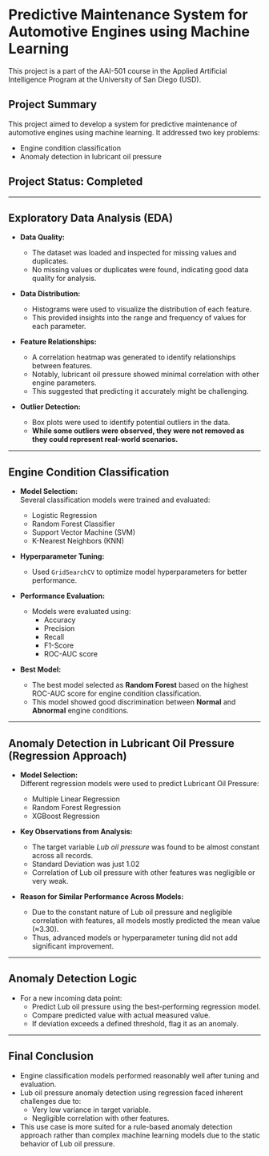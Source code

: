 # **Predictive Maintenance System for Automotive Engines using Machine Learning**
This project is a part of the AAI-501 course in the Applied Artificial Intelligence Program at the University of San Diego (USD).


## Project Summary

This project aimed to develop a system for predictive maintenance of automotive engines using machine learning. It addressed two key problems:
- Engine condition classification
- Anomaly detection in lubricant oil pressure

## Project Status: **Completed**
---

## Exploratory Data Analysis (EDA)

- **Data Quality:**  
  - The dataset was loaded and inspected for missing values and duplicates.  
  - No missing values or duplicates were found, indicating good data quality for analysis.

- **Data Distribution:**  
  - Histograms were used to visualize the distribution of each feature.  
  - This provided insights into the range and frequency of values for each parameter.

- **Feature Relationships:**  
  - A correlation heatmap was generated to identify relationships between features.  
  - Notably, lubricant oil pressure showed minimal correlation with other engine parameters.  
  - This suggested that predicting it accurately might be challenging.

- **Outlier Detection:**  
  - Box plots were used to identify potential outliers in the data.  
  - **While some outliers were observed, they were not removed as they could represent real-world scenarios.**

---

## Engine Condition Classification

- **Model Selection:**  
  Several classification models were trained and evaluated:
  - Logistic Regression
  - Random Forest Classifier
  - Support Vector Machine (SVM)
  - K-Nearest Neighbors (KNN)

- **Hyperparameter Tuning:**  
  - Used `GridSearchCV` to optimize model hyperparameters for better performance.

- **Performance Evaluation:**  
  - Models were evaluated using:
    - Accuracy
    - Precision
    - Recall
    - F1-Score
    - ROC-AUC score
- **Best Model:**
  - The best model selected as **Random Forest** based on the highest ROC-AUC score for engine condition classification.
  - This model showed good discrimination between **Normal** and **Abnormal** engine conditions.


---

## Anomaly Detection in Lubricant Oil Pressure (Regression Approach)

- **Model Selection:**  
  Different regression models were used to predict Lubricant Oil Pressure:
  - Multiple Linear Regression
  - Random Forest Regression
  - XGBoost Regression

- **Key Observations from Analysis:**
  - The target variable *Lub oil pressure* was found to be almost constant across all records.
  - Standard Deviation was just 1.02
  - Correlation of Lub oil pressure with other features was negligible or very weak.

- **Reason for Similar Performance Across Models:**  
  - Due to the constant nature of Lub oil pressure and negligible correlation with features, all models mostly predicted the mean value (≈3.30).
  - Thus, advanced models or hyperparameter tuning did not add significant improvement.

---

## Anomaly Detection Logic

- For a new incoming data point:
  - Predict Lub oil pressure using the best-performing regression model.
  - Compare predicted value with actual measured value.
  - If deviation exceeds a defined threshold, flag it as an anomaly.

---

## Final Conclusion

- Engine classification models performed reasonably well after tuning and evaluation.
- Lub oil pressure anomaly detection using regression faced inherent challenges due to:
  - Very low variance in target variable.
  - Negligible correlation with other features.
- This use case is more suited for a rule-based anomaly detection approach rather than complex machine learning models due to the static behavior of Lub oil pressure.

